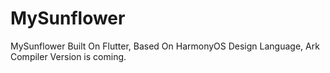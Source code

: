 # MySunflower
MySunflower Built On Flutter, Based On HarmonyOS Design Language, Ark Compiler Version is coming.
